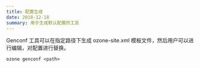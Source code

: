```yaml
---
title: 配置生成
date: 2018-12-18
summary: 用于生成默认配置的工具
---
```

<!---
  Licensed to the Apache Software Foundation (ASF) under one or more
  contributor license agreements.  See the NOTICE file distributed with
  this work for additional information regarding copyright ownership.
  The ASF licenses this file to You under the Apache License, Version 2.0
  (the "License"); you may not use this file except in compliance with
  the License.  You may obtain a copy of the License at

      http://www.apache.org/licenses/LICENSE-2.0

  Unless required by applicable law or agreed to in writing, software
  distributed under the License is distributed on an "AS IS" BASIS,
  WITHOUT WARRANTIES OR CONDITIONS OF ANY KIND, either express or implied.
  See the License for the specific language governing permissions and
  limitations under the License.
-->

Genconf 工具可以在指定路径下生成 ozone-site.xml 模板文件，然后用户可以进行编辑，对配置进行替换。

`ozone genconf <path>`
